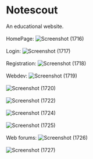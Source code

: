 # Notescout
An educational website.<br><br>
HomePage:
![Screenshot (1716)](https://user-images.githubusercontent.com/45647675/122685248-dbe97600-d227-11eb-89bd-dbb313ed5cc4.png)<br><br>
Login:
![Screenshot (1717)](https://user-images.githubusercontent.com/45647675/122685282-089d8d80-d228-11eb-8ff3-9f9bd2e9388e.png)<br><br>
Registration:
![Screenshot (1718)](https://user-images.githubusercontent.com/45647675/122685284-0b987e00-d228-11eb-9b00-0f746c2dfab1.png)<br><br>
Webdev:
![Screenshot (1719)](https://user-images.githubusercontent.com/45647675/122685286-0d624180-d228-11eb-9fc2-dd41b447c1df.png)<br><br>
![Screenshot (1720)](https://user-images.githubusercontent.com/45647675/122685287-0fc49b80-d228-11eb-9cd3-ec0679723760.png)<br><br>
![Screenshot (1722)](https://user-images.githubusercontent.com/45647675/122685289-14894f80-d228-11eb-95d9-a2319b2501a8.png)<br><br>
![Screenshot (1724)](https://user-images.githubusercontent.com/45647675/122685274-020f1600-d228-11eb-8f77-0dbe02af2a34.png)<br><br>
![Screenshot (1725)](https://user-images.githubusercontent.com/45647675/122685277-03d8d980-d228-11eb-80d1-fef760dada0b.png)<br><br>
Web forums:
![Screenshot (1726)](https://user-images.githubusercontent.com/45647675/122685279-05a29d00-d228-11eb-9192-3ca66589813b.png)<br><br>
![Screenshot (1727)](https://user-images.githubusercontent.com/45647675/122685281-076c6080-d228-11eb-9c21-29bf7a2b2ec1.png)<br><br>
